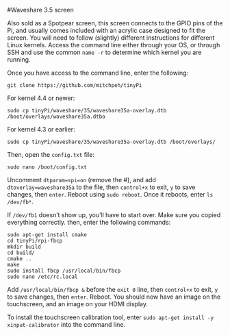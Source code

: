 #Waveshare 3.5 screen

Also sold as a Spotpear screen, this screen connects to the GPIO pins of the Pi, and usually comes included with an acrylic case designed to fit the screen. You will need to follow (slightly) different instructions for different Linux kernels. Access the command line either through your OS, or through SSH and use the common `name -r` to determine which kernel you are running.

Once you have access to the command line, enter the following:
```
git clone https://github.com/mitchpeh/tinyPi
 ```

For kernel 4.4 or newer:
```
sudo cp tinyPi/waveshare/35/waveshare35a-overlay.dtb /boot/overlays/waveshare35a.dtbo
```

For kernel 4.3 or earlier:
```
sudo cp tinyPi/waveshare/35/waveshare35a-overlay.dtb /boot/overlays/
```
Then, open the `config.txt` file:
```
sudo nano /boot/config.txt
```
Uncomment `dtparam=spi=on` (remove the #), and add `dtoverlay=waveshare35a` to the file, then `control+x` to exit, `y` to save changes, then `enter`. Reboot using `sudo reboot`. Once it reboots, enter `ls /dev/fb*`.

If `/dev/fb1` doesn’t show up, you’ll have to start over. Make sure you copied everything correctly. then, enter the following commands:
```
sudo apt-get install cmake
cd tinyPi/rpi-fbcp
mkdir build
cd build/
cmake ..
make
sudo install fbcp /usr/local/bin/fbcp
sudo nano /etc/rc.local
```

Add `/usr/local/bin/fbcp &` before the `exit 0` line, then `control+x` to exit, `y` to save changes, then `enter`. Reboot. You should now have an image on the touchscreen, and an image on your HDMI display.

To install the touchscreen calibration tool, enter `sudo apt-get install -y xinput-calibrator` into the command line.